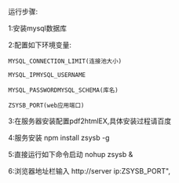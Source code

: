 
运行步骤:

1:安装mysql数据库

2:配置如下环境变量:

    MYSQL_CONNECTION_LIMIT(连接池大小)
    
    MYSQL_IPMYSQL_USERNAME
    
    MYSQL_PASSWORDMYSQL_SCHEMA(库名)
    
    ZSYSB_PORT(web应用端口)
    
3:在服务器安装配置pdf2htmlEX,具体安装过程请百度

4:服务安装 npm  install  zsysb  -g 

5:直接运行如下命令启动 nohup zsysb & 

6:浏览器地址栏输入 http://server ip:ZSYSB_PORT",
